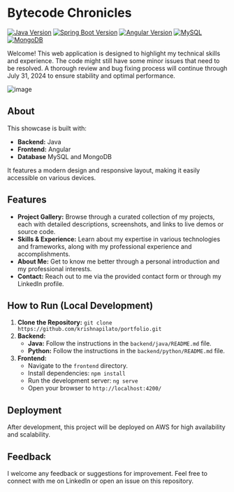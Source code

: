 # Bytecode Chronicles

[![Java Version](https://img.shields.io/badge/Java-21-blue?style=flat&logo=java)](https://www.oracle.com/java/technologies/javase/jdk21-archive-downloads.html)
[![Spring Boot Version](https://img.shields.io/badge/Spring%20Boot-3.3.1-brightgreen?style=flat&logo=spring-boot)](https://spring.io/projects/spring-boot)
[![Angular Version](https://img.shields.io/badge/Angular-18.0.5-red?style=flat&logo=angular)](https://angular.io/)
[![MySQL](https://img.shields.io/badge/MySQL-8.0.32-blue?style=flat&logo=mysql)](https://dev.mysql.com/downloads/mysql/)
[![MongoDB](https://img.shields.io/badge/MongoDB-6.0-green?style=flat&logo=mongodb)](https://www.mongodb.com/)

Welcome! This web application is designed to highlight my technical skills and experience. The code might still have some minor issues that need to be resolved. A thorough review and bug fixing process will continue through July 31, 2024 to ensure stability and optimal performance.

![image](https://github.com/user-attachments/assets/f19fd0b1-02d5-465e-80ce-b6f3e287b9d7)


## About

This showcase is built with:

* **Backend:** Java
* **Frontend:** Angular
* **Database** MySQL and MongoDB

It features a modern design and responsive layout, making it easily accessible on various devices.

## Features

* **Project Gallery:** Browse through a curated collection of my projects, each with detailed descriptions, screenshots, and links to live demos or source code.
* **Skills & Experience:** Learn about my expertise in various technologies and frameworks, along with my professional experience and accomplishments.
* **About Me:** Get to know me better through a personal introduction and my professional interests.
* **Contact:** Reach out to me via the provided contact form or through my LinkedIn profile.

## How to Run (Local Development)

1. **Clone the Repository:** `git clone https://github.com/krishnapilato/portfolio.git`
2. **Backend:**
   * **Java:** Follow the instructions in the `backend/java/README.md` file.
   * **Python:** Follow the instructions in the `backend/python/README.md` file.
3. **Frontend:**
   * Navigate to the `frontend` directory.
   * Install dependencies: `npm install`
   * Run the development server: `ng serve`
   * Open your browser to `http://localhost:4200/`

## Deployment

After development, this project will be deployed on AWS for high availability and scalability.

## Feedback

I welcome any feedback or suggestions for improvement. Feel free to connect with me on LinkedIn or open an issue on this repository.
